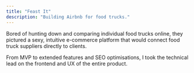 ```yaml
---
title: "Feast It"
description: "Building Airbnb for food trucks."
---
```


Bored of hunting down and comparing individual food trucks online, they pictured a sexy, intuitive e-commerce platform that would connect food truck suppliers directly to clients.

From MVP to extended features and SEO optimisations, I took the technical lead on the frontend and UX of the entire product.
